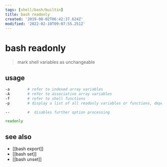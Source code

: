 ```yaml
---
tags: [shell/bash/builtin]
title: bash readonly
created: '2019-08-02T06:42:37.624Z'
modified: '2022-02-10T09:07:55.251Z'
---
```


# bash readonly

> mark shell variables as unchangeable

## usage

```sh
-a        # refer to indexed array variables
-A        # refer to associative array variables
-f        # refer to shell functions
-p        # display a list of all readonly variables or functions, depending on whether or not the -f option is given

--        #  disables further option processing
```

```sh
readonly
```

## see also

- [[bash export]]
- [[bash set]]
- [[bash unset]]
